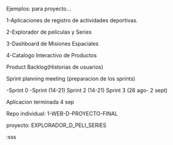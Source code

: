 Ejemplos:
para proyecto...

1-Aplicaciones de registro de actividades deportivas.

2-Explorador de peliculas y Series

3-Dashboard de Misiones Espaciales

4-Catalogo Interactivo de Productos

Product Backlog(Historias  de usuarios)

Sprint planning meeting (preparacion de los sprints)

-Sprint 0
-Sprint (14-21)
Sprint 2 (14-21)
Sprint 3 (26 ago- 2 sept)

Aplicacion terminada 4 sep

Repo individual: 1-WEB-D-PROYECTO-FINAL

proyecto: EXPLORADOR_D_PELI_SERIES

:sss